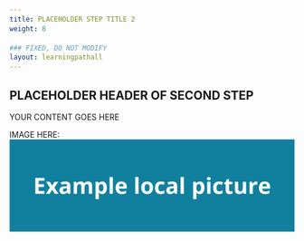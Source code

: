```yaml
---
title: PLACEHOLDER STEP TITLE 2
weight: 8

### FIXED, DO NOT MODIFY
layout: learningpathall
---
```


## PLACEHOLDER HEADER OF SECOND STEP
YOUR CONTENT GOES HERE

IMAGE HERE:
![example image alt-text#center](example-picture.png "Figure 1. Example image caption")
